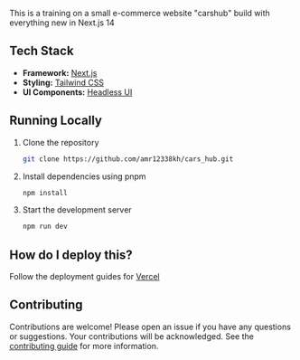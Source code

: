 This is a training on a small e-commerce website "carshub" build with everything new in Next.js 14

## Tech Stack

- **Framework:** [Next.js](https://nextjs.org)
- **Styling:** [Tailwind CSS](https://tailwindcss.com)
- **UI Components:** [Headless UI](https://headlessui.com/)

## Running Locally

1. Clone the repository

   ```bash
   git clone https://github.com/amr12338kh/cars_hub.git
   ```

2. Install dependencies using pnpm

   ```bash
   npm install
   ```

3. Start the development server

   ```bash
   npm run dev
   ```

## How do I deploy this?

Follow the deployment guides for [Vercel](https://create.t3.gg/en/deployment/vercel)

## Contributing

Contributions are welcome! Please open an issue if you have any questions or suggestions. Your contributions will be acknowledged. See the [contributing guide](./CONTRIBUTING.md) for more information.
